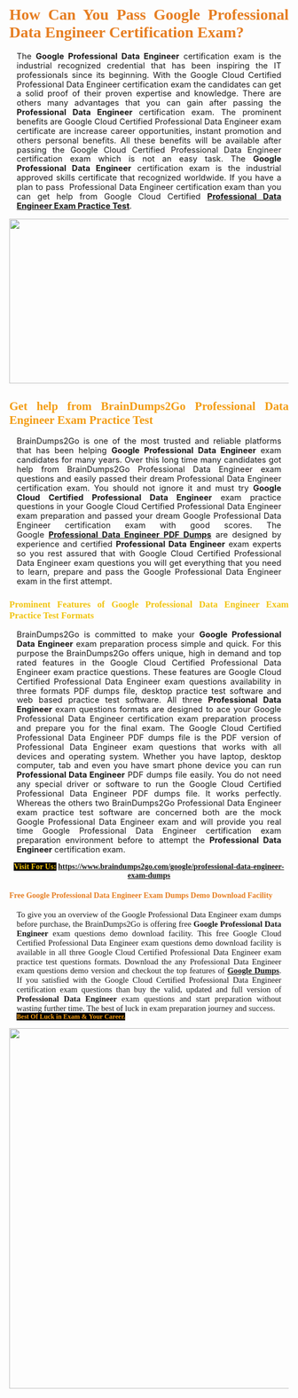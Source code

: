 <h1 style="text-align: justify;"><span style="font-family:Georgia,serif;"><span style="color:#e67e22;"><strong>How Can You Pass Google Professional Data Engineer Certification Exam?</strong></span></span></h1>

<p style="text-align:justify; margin:0in 10pt"><span style="font-size:11pt"><span style="line-height:115%"><span sans-serif="" style="font-family:Calibri,">The <strong>Google Professional Data Engineer</strong> certification exam is the industrial recognized credential that has been inspiring the IT professionals since its beginning. With the Google Cloud Certified Professional Data Engineer certification exam&nbsp;the candidates can get a solid proof of their proven expertise and knowledge. There are others many advantages that you can gain after passing the <strong> Professional Data Engineer</strong> certification exam. The prominent benefits are Google Cloud Certified Professional Data Engineer exam certificate are increase career opportunities, instant promotion and others personal benefits. All these benefits will be available after passing the Google Cloud Certified Professional Data Engineer certification exam which is not an easy task. The <strong>Google Professional Data Engineer</strong> certification exam is the industrial approved skills certificate that recognized worldwide. If you have a plan to pass &nbsp;Professional Data Engineer certification exam than you can get help from Google Cloud Certified&nbsp;<strong><a href="https://www.braindumps2go.com/google/professional-data-engineer-exam-dumps">Professional Data Engineer Exam Practice Test</a></strong>.</span></span></span></p>

<p style="text-align: center;"><a href="https://www.braindumps2go.com/google/professional-data-engineer-exam-dumps"><img alt="" src="https://i.imgur.com/Oa51Xhq.jpeg" style="width: 750px; height: 297px;" /><span style="display: none;">&nbsp;</span></a></p>

<h2 style="text-align: justify;"><span style="font-family:Georgia,serif;"><span style="color:#f39c12;"><strong>Get help from BrainDumps2Go&nbsp;Professional Data Engineer Exam Practice Test</strong></span></span></h2>

<p style="text-align:justify; margin:0in 10pt"><span style="font-size:11pt"><span style="line-height:115%"><span sans-serif="" style="font-family:Calibri,">BrainDumps2Go is one of the most trusted and reliable platforms that has been helping <strong>Google Professional Data Engineer</strong> exam candidates for many years. Over this long time many candidates got help from BrainDumps2Go&nbsp;Professional Data Engineer exam questions and easily passed their dream Professional Data Engineer certification exam. You should not ignore it and must try <strong>Google Cloud Certified Professional Data Engineer</strong> exam practice questions in your Google Cloud Certified Professional Data Engineer exam preparation and passed your dream Google Professional Data Engineer certification exam with good scores. The Google&nbsp;<strong><a href="https://www.braindumps2go.com/google/professional-data-engineer-exam-dumps">Professional Data Engineer PDF Dumps</a></strong> are designed by experience and certified <strong> Professional Data Engineer</strong> exam experts so you rest assured that with Google Cloud Certified Professional Data Engineer exam questions you will get everything that you need to learn, prepare and pass the Google Professional Data Engineer exam in the first attempt. </span></span></span></p>

<h3 style="text-align: justify;"><span style="font-family:Georgia,serif;"><span style="color:#f1c40f;"><strong>Prominent Features of Google Professional Data Engineer Exam Practice Test Formats</strong></span></span></h3>

<p style="text-align:justify; margin:0in 10pt"><span style="font-size:11pt"><span style="line-height:115%"><span sans-serif="" style="font-family:Calibri,">BrainDumps2Go is committed to make your <strong>Google Professional Data Engineer</strong> exam preparation process simple and quick. For this purpose the BrainDumps2Go&nbsp;offers unique, high in demand and top rated features in the Google Cloud Certified Professional Data Engineer exam practice questions. These features are Google Cloud Certified Professional Data Engineer exam questions availability in three formats PDF dumps file, desktop practice test software and web based practice test software. All three <strong> Professional Data Engineer</strong> exam questions formats are designed to ace your Google Professional Data Engineer certification exam preparation process and prepare you for the final exam. The Google Cloud Certified Professional Data Engineer PDF dumps file is the PDF version of Professional Data Engineer exam questions that works with all devices and operating system. Whether you have laptop, desktop computer, tab and even you have smart phone device you can run <strong> Professional Data Engineer</strong> PDF dumps file easily. You do not need any special driver or software to run the Google Cloud Certified Professional Data Engineer PDF dumps file. It works perfectly. Whereas the others two BrainDumps2Go&nbsp;Professional Data Engineer exam practice test software are concerned both are the mock Google Professional Data Engineer exam and will provide you real time Google Professional Data Engineer certification exam preparation environment before to attempt the <strong> Professional Data Engineer</strong> certification exam.</span></span></span></p>

<p style="text-align: center;"><span style="font-family:Georgia,serif;"><strong><span style="color:#f1c40f;"><span style="background-color:#000000;">Visit For Us:</span></span>&nbsp;<a href="https://www.braindumps2go.com/google/professional-data-engineer-exam-dumps">https://www.braindumps2go.com/google/professional-data-engineer-exam-dumps</a></strong></span></p>

<h4 style="text-align: justify;"><span style="font-family:Georgia,serif;"><span style="color:#e67e22;"><strong>Free Google Professional Data Engineer Exam Dumps Demo Download Facility</strong></span></span></h4>

<p style="text-align:justify; margin:0in 10pt"><span style="font-size:11pt"><span style="line-height:115%"><span sans-serif="" style="font-family:Calibri,"><span style="font-family:Georgia,serif;">To give you an overview of the Google Professional Data Engineer exam dumps before purchase, the BrainDumps2Go&nbsp;is offering free <strong>Google Professional Data Engineer</strong> exam questions demo download facility. This free Google Cloud Certified Professional Data Engineer exam questions demo download facility is available in all three Google Cloud Certified Professional Data Engineer exam practice test questions formats. Download the any Professional Data Engineer exam questions demo version and checkout the top features of <strong><a href="https://www.braindumps2go.com/google-exam-dumps">Google&nbsp;Dumps</a></strong>. If you satisfied with the Google Cloud Certified Professional Data Engineer certification exam questions than buy the valid, updated and full version of <strong> Professional Data Engineer</strong> exam questions and start preparation without wasting further time. The best of luck in exam preparation journey and success.</span></span></span></span></p>

<p style="text-align:justify; margin:0in 10pt"><strong><span style="font-size:12px;"><span style="color:#f39c12;"><span style="font-family:Georgia,serif;"><strong><span style="line-height:115%"><span style="background-color:#000000;">Best Of Luck in Exam &amp;&nbsp;Your Career.</span></span></strong></span></span></span></strong></p>

<p style="text-align: center;"><strong><a href="https://www.braindumps2go.com/google/professional-data-engineer-exam-dumps"><img alt="" src="https://i.imgur.com/71HcEHp.jpeg" style="width: 600px; height: 650px;" /></a></strong></p>
